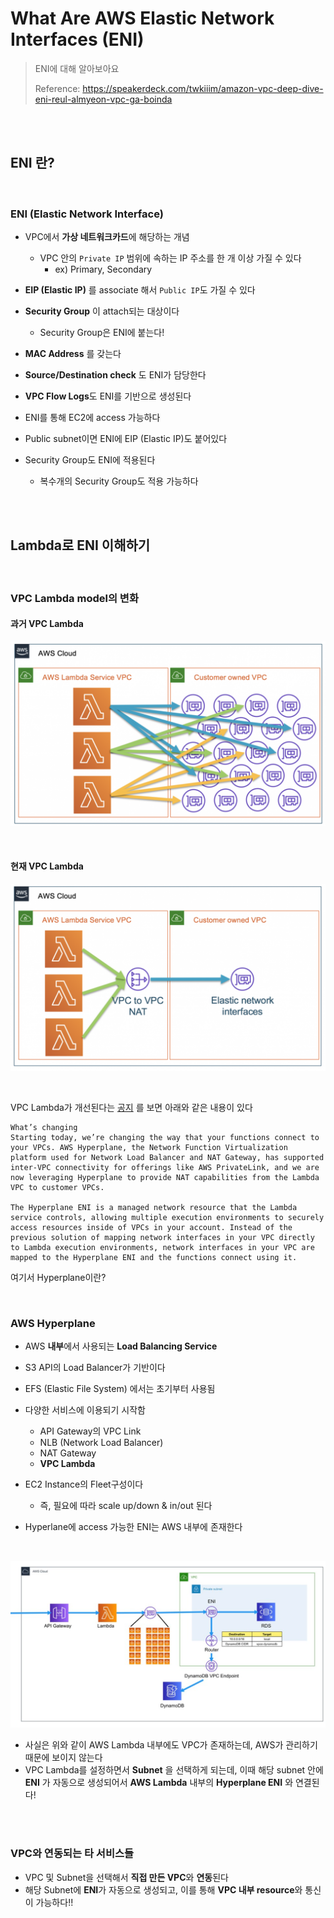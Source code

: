# What Are AWS Elastic Network Interfaces (ENI)

> ENI에 대해 알아보아요
>
> Reference: <https://speakerdeck.com/twkiiim/amazon-vpc-deep-dive-eni-reul-almyeon-vpc-ga-boinda>

<br>

<br>

## ENI 란?

<br>

### ENI (Elastic Network Interface)

- VPC에서 **가상 네트워크카드**에 해당하는 개념
  - VPC 안의 `Private IP` 범위에 속하는 IP 주소를 한 개 이상 가질 수 있다
    - ex) Primary, Secondary
- **EIP (Elastic IP)** 를 associate 해서 `Public IP`도 가질 수 있다
- **Security Group** 이 attach되는 대상이다
  - Security Group은  ENI에 붙는다!
- **MAC Address** 를 갖는다
- **Source/Destination check** 도 ENI가 담당한다
- **VPC Flow Logs**도 ENI를 기반으로 생성된다

- ENI를 통해 EC2에 access 가능하다
- Public subnet이면 ENI에 EIP (Elastic IP)도 붙어있다
- Security Group도 ENI에 적용된다
  - 복수개의 Security Group도 적용 가능하다

<br>

<br>

## Lambda로 ENI 이해하기

<br>

### VPC Lambda model의 변화

#### 과거 VPC Lambda

![vpc-lambda-1](../../images/vpc-lambda-1.png)

<br>

#### 현재 VPC Lambda

![vpc-lambda-2](../../images/vpc-lambda-2.png)

<br>

VPC Lambda가 개선된다는 [공지](https://aws.amazon.com/blogs/compute/announcing-improved-vpc-networking-for-aws-lambda-functions/) 를 보면 아래와 같은 내용이 있다

```
What’s changing
Starting today, we’re changing the way that your functions connect to your VPCs. AWS Hyperplane, the Network Function Virtualization platform used for Network Load Balancer and NAT Gateway, has supported inter-VPC connectivity for offerings like AWS PrivateLink, and we are now leveraging Hyperplane to provide NAT capabilities from the Lambda VPC to customer VPCs.

The Hyperplane ENI is a managed network resource that the Lambda service controls, allowing multiple execution environments to securely access resources inside of VPCs in your account. Instead of the previous solution of mapping network interfaces in your VPC directly to Lambda execution environments, network interfaces in your VPC are mapped to the Hyperplane ENI and the functions connect using it.
```

여기서 Hyperplane이란?

<br>

### AWS Hyperplane

- AWS **내부**에서 사용되는 **Load Balancing Service**
- S3 API의 Load Balancer가 기반이다
- EFS (Elastic File System) 에서는 초기부터 사용됨
- 다양한 서비스에 이용되기 시작함
  - API Gateway의 VPC Link
  - NLB (Network Load Balancer)
  - NAT Gateway
  - **VPC Lambda**

- EC2 Instance의 Fleet구성이다
  - 즉, 필요에 따라 scale up/down & in/out 된다
- Hyperlane에 access 가능한 ENI는 AWS 내부에 존재한다

<br>

![vpc-lambda-3](../../images/vpc-lambda-3.png)

- 사실은 위와 같이 AWS Lambda 내부에도 VPC가 존재하는데, AWS가 관리하기 때문에 보이지 않는다
- VPC Lambda를 설정하면서 **Subnet** 을 선택하게 되는데, 이때 해당 subnet 안에 **ENI** 가 자동으로 생성되어서 **AWS Lambda** 내부의 **Hyperplane ENI** 와 연결된다!

<br>

<br>

### VPC와 연동되는 타 서비스들

- VPC 및 Subnet을 선택해서 **직접 만든 VPC**와 **연동**된다
- 해당 Subnet에 **ENI**가 자동으로 생성되고, 이를 통해 **VPC 내부 resource**와 통신이 가능하다!!
